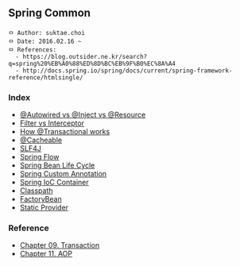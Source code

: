 ## Spring Common

```
ㅁ Author: suktae.choi
ㅁ Date: 2016.02.16 ~
ㅁ References:
  - https://blog.outsider.ne.kr/search?q=spring%20%EB%A0%88%ED%8D%BC%EB%9F%B0%EC%8A%A4
  - http://docs.spring.io/spring/docs/current/spring-framework-reference/htmlsingle/
```

### Index
- [@Autowired vs @Inject vs @Resource](https://github.com/agongi/study/tree/master/spring-common/autowired-inject-resource/)
- [Filter vs Interceptor](https://github.com/agongi/study/tree/master/spring-common/filter-interceptor/)
- [How @Transactional works](https://github.com/agongi/study/tree/master/spring-common/how-transactional-works/)
- [@Cacheable](https://github.com/agongi/study/tree/master/spring-common/cacheable/)
- [SLF4J](https://sonegy.wordpress.com/2014/05/23/how-to-slf4j/)
- [Spring Flow](https://github.com/agongi/study/tree/master/spring-common/spring-flow/)
- [Spring Bean Life Cycle](https://github.com/agongi/study/tree/master/spring-common/spring-bean-life-cycle/)
- [Spring Custom Annotation](https://github.com/agongi/study/tree/master/spring-common/spring-custom-annotation/)
- [Spring IoC Container](https://github.com/agongi/study/tree/master/spring-common/spring-ioc-container/)
- [Classpath](https://github.com/agongi/study/tree/master/spring-common/classpath/)
- [FactoryBean](https://github.com/agongi/study/tree/master/spring-common/factory-bean/)
- [Static Provider](https://github.com/agongi/study/tree/master/spring-common/static-provider/)

### Reference
- [Chapter 09. Transaction](https://github.com/agongi/study/tree/master/spring-common/9)
- [Chapter 11. AOP](https://github.com/agongi/study/tree/master/spring-common/11)
